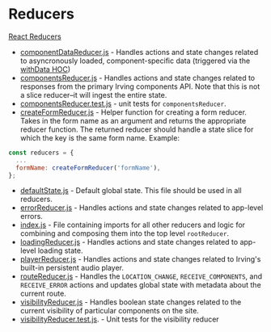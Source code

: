 # Reducers
[React Reducers](https://redux.js.org/basics/reducers)
* [componentDataReducer.js](https://github.com/alleyinteractive/irving/blob/production/reducers/componentDataReducer.js) - Handles actions and state changes related to asyncronously loaded, component-specific data (triggered via the [withData HOC](https://github.com/alleyinteractive/irving/tree/production/components/hoc/withData))
* [componentsReducer.js](https://github.com/alleyinteractive/irving/blob/production/reducers/componentsReducer.js) - Handles actions and state changes related to responses from the primary Irving components API. Note that this is not a slice reducer–it will ingest the entire state.
* [componentsReducer.test.js](https://github.com/alleyinteractive/irving/blob/production/reducers/componentsReducer.test.js) - unit tests for `componentsReducer`. 
* [createFormReducer.js](https://github.com/alleyinteractive/irving/blob/production/reducers/createFormReducer.js) - Helper function for creating a form reducer. Takes in the form name as an argument and returns the appropriate reducer function. The returned reducer should handle a state slice for which the key is the same form name. Example:
```javascript
const reducers = {
  ...
  formName: createFormReducer('formName'),
};
```
* [defaultState.js](https://github.com/alleyinteractive/irving/blob/production/reducers/defaultState.js) - Default global state. This file should be used in all reducers.
* [errorReducer.js](https://github.com/alleyinteractive/irving/blob/production/reducers/errorReducer.js) - Handles actions and state changes related to app-level errors.
* [index.js](https://github.com/alleyinteractive/irving/blob/production/reducers/index.js) - File containing imports for all other reducers and logic for combining and composing them into the top level `rootReducer`.
* [loadingReducer.js](https://github.com/alleyinteractive/irving/blob/production/reducers/loadingReducer.js) - Handles actions and state changes related to app-level loading state.
* [playerReducer.js](https://github.com/alleyinteractive/irving/blob/production/reducers/playerReducer.js) - Handles actions and state changes related to Irving's built-in persistent audio player.
* [routeReducer.js](https://github.com/alleyinteractive/irving/blob/production/reducers/routeReducer.js) - Handles the `LOCATION_CHANGE`, `RECEIVE_COMPONENTS`, and `RECEIVE_ERROR` actions and updates global state with metadata about the current route.
* [visibilityReducer.js](https://github.com/alleyinteractive/irving/blob/production/reducers/visibilityReducer.js) - Handles boolean state changes related to the current visibility of particular components on the site.
* [visibilityReducer.test.js](https://github.com/alleyinteractive/irving/blob/production/reducers/visibilityReducer.test.js).  - Unit tests for the visibility reducer
